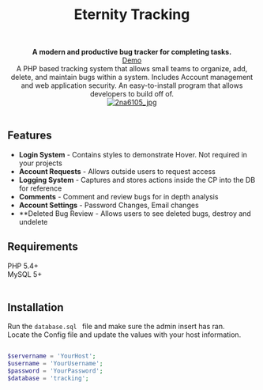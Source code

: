 
<h1 align="center">Eternity Tracking</h1> <br>
<p align="center">
<b>A modern and productive bug tracker for completing tasks.</b><br>
<a align="center" href="https://eternity-tracking.000webhostapp.com/Eternity-Tracking/Eternity-Tracking/src/index.php">Demo</a>
<br>
A PHP based tracking system that allows small teams to organize, add, delete, and maintain bugs within a system. Includes Account management and web application security. An easy-to-install program that allows developers to build off of.<br>
<a href="https://ibb.co/eM9x5F"><img src="https://preview.ibb.co/doYPkF/2na6105_jpg.png" alt="2na6105_jpg" border="0"></a><br /<br /><br></p>

## Features
- **Login System** - Contains styles to demonstrate Hover. Not required in your projects
- **Account Requests** - Allows outside users to request access
- **Logging System** - Captures and stores actions inside the CP into the DB for reference
- **Comments** - Comment and review bugs for in depth analysis
- **Account Settings** - Password Changes, Email changes
- **Deleted Bug Review - Allows users to see deleted bugs, destroy and undelete


## Requirements
PHP 5.4+ <br>
MySQL 5+<br>
<br>

## Installation


Run the `database.sql ` file and make sure the admin insert has ran.<br>
Locate the Config file and update the values with your host information.<br>


```php

$servername = 'YourHost';
$username = 'YourUsername';
$password = 'YourPassword';
$database = 'tracking';

```
